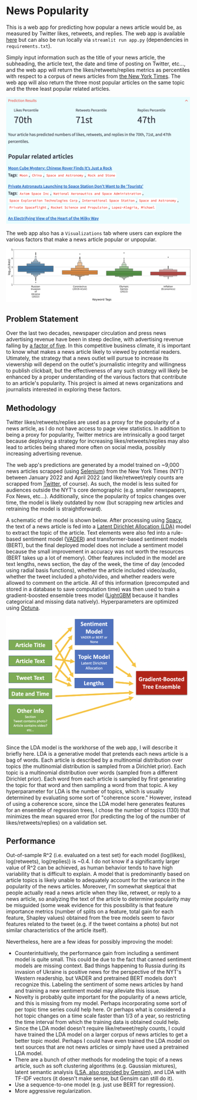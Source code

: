 # News Popularity

This is a web app for predicting how popular a news article would be, as measured by Twitter likes, retweets, and replies. The web app is available [here](https://dilwong-newspopularity-app-minexj.streamlitapp.com/) but can also be run locally via `streamlit run app.py` (dependencies in `requirements.txt`).

Simply input information such as the title of your news article, the subheading, the article text, the date and time of posting on Twitter, etc..., and the web app will return the likes/retweets/replies metrics as percentiles with respect to a corpus of news articles from [the New York Times](https://www.nytimes.com/). The web app will also return the three most popular articles on the same topic and the three least popular related articles.

<img src="Images/example_prediction.png" alt = "Example Prediction" width="500" />
<!--- ![Example Prediction](Images/example_prediction.png) --->

The web app also has a `Visualizations` tab where users can explore the various factors that make a news article popular or unpopular.

<img src="Images/example_visualization.png" alt = "Example Visualization" width="600" />

## Problem Statement

Over the last two decades, newspaper circulation and press news advertising revenue have been in steep decline, with advertising revenue falling by [a factor of five](https://www.pewresearch.org/fact-tank/2021/07/27/6-key-takeaways-about-the-state-of-the-news-media-in-2020/ft_21-07-21_sotnmkeytakeaways_1/). In this competitive business climate, it is important to know what makes a news article likely to viewed by potential readers. Utimately, the strategy that a news outlet will pursue to increase its viewership will depend on the outlet's journalistic integrity and willingness to publish clickbait, but the effectiveness of any such strategy will likely be enhanced by a proper understanding of the various factors that contribute to an article's popularity. This project is aimed at news organizations and journalists interested in exploring these factors.

## Methodology

Twitter likes/retweets/replies are used as a proxy for the popularity of a news article, as I do not have access to page view statistics. In addition to being a proxy for popularity, Twitter metrics are intrinsically a good target because deploying a strategy for increasing likes/retweets/replies may also lead to articles being shared more often on social media, possibly increasing advertising revenue.

The web app's predictions are generated by a model trained on ~9,000 news articles scrapped (using [Selenium](https://www.selenium.dev)) from the New York Times (NYT) between January 2022 and April 2022 (and like/retweet/reply counts are scrapped from [Twitter](https://twitter.com/nytimes), of course). As such, the model is less suited for audiences outside the NYT's core demographic (e.g. smaller newspapers, Fox News, etc...). Additionally, since the popularity of topics changes over time, the model is likely outdated by now (but scrapping new articles and retraining the model is straightforward).

A schematic of the model is shown below. After processing using [Spacy](https://spacy.io), the text of a news article is fed into a [Latent Dirichlet Allocation (LDA)](https://radimrehurek.com/gensim/auto_examples/tutorials/run_lda.html) model to extract the topic of the article. Text elements were also fed into a rule-based sentiment model ([VADER](https://github.com/cjhutto/vaderSentiment)) and transformer-based sentiment models (BERT), but the final deployed model does not include a sentiment model because the small improvement in accuracy was not worth the resources (BERT takes up a lot of memory). Other features included in the model are text lengths, news section, the day of the week, the time of day (encoded using radial basis functions), whether the article included video/audio, whether the tweet included a photo/video, and whether readers were allowed to comment on the article. All of this information (precomputed and stored in a database to save computation time) was then used to train a gradient-boosted ensemble trees model ([LightGBM](https://github.com/microsoft/LightGBM) because it handles categorical and missing data natively). Hyperparameters are optimized using [Optuna](https://optuna.org).

<img src="Images/flowchart.png" alt = "Model Flowchart" width="500" />

Since the LDA model is the workhorse of the web app, I will describe it briefly here. LDA is a generative model that pretends each news article is a bag of words. Each article is described by a multinomial distribution over topics (the multinomial distribution is sampled from a Dirichlet prior). Each topic is a multinomial distribution over words (sampled from a different Dirichlet prior). Each word from each article is sampled by first generating the topic for that word and then sampling a word from that topic. A key hyperparameter for LDA is the number of topics, which is usually determined by evaluating some sort of "coherence score." However, instead of using a coherence score, since the LDA model here generates features for an ensemble of regression trees, I chose the number of topics (130) that minimizes the mean squared error (for predicting the log of the number of likes/retweets/replies) on a validation set.

## Performance

Out-of-sample R^2 (i.e. evaluated on a test set) for each model (log(likes), log(retweets), log(replies)) is ~0.4. I do not know if a significantly larger value of R^2 can be achieved, as human behavior tends to have high variability that is difficult to explain. A model that is predominantly based on article topics is likely unable to adequately account for the variance in the popularity of the news articles. Moreover, I'm somewhat skeptical that people actually read a news article when they like, retweet, or reply to a news article, so analyzing the text of the article to determine popularity may be misguided (some weak evidence for this possibility is that feature importance metrics (number of splits on a feature, total gain for each feature, Shapley values) obtained from the tree models seem to favor features related to the tweet (e.g. if the tweet contains a photo) but not similar characteristics of the article itself).

Nevertheless, here are a few ideas for possibly improving the model:
- Counterintuitively, the performance gain from including a sentiment model is quite small. This could be due to the fact that canned sentiment models are missing context. Bad things happening to Russia during its invasion of Ukraine is positive news for the perspective of the NYT's Western readership, but VADER and pretrained BERT models don't recognize this. Labeling the sentiment of some news articles by hand and training a new sentiment model may alleviate this issue.
- Novelty is probably quite important for the popularity of a news article, and this is missing from my model. Perhaps incorporating some sort of per topic time series could help here. Or perhaps what is considered a hot topic changes on a time scale faster than 1/3 of a year, so restricting the time interval from which the training data is obtained could help.
- Since the LDA model doesn't require like/retweet/reply counts, I could have trained the LDA model on a larger corpus of news articles to get a better topic model. Perhaps I could have even trained the LDA model on text sources that are not news articles or simply have used a pretrained LDA model.
- There are a bunch of other methods for modeling the topic of a news article, such as soft clustering algorithms (e.g. Gaussian mixtures), latent semantic analysis ([LSA, also provided by Gensim](https://radimrehurek.com/gensim/models/lsimodel.html)), and LDA with TF-IDF vectors (it doesn't make sense, but Gensim can still do it).
- Use a sequence-to-one model (e.g. just use BERT for regression).
- More aggressive regularization.